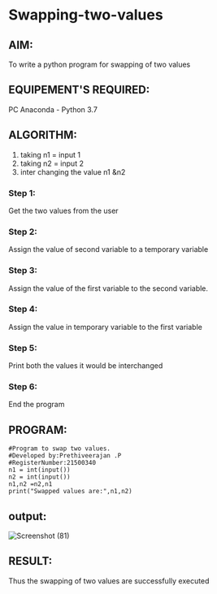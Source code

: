 # Swapping-two-values
## AIM:
To write a python program for swapping of two values
## EQUIPEMENT'S REQUIRED: 
PC
Anaconda - Python 3.7
## ALGORITHM:
1. taking n1 = input 1
2. taking n2 = input 2
3. inter changing the value n1 &n2
### Step 1:
Get the two values from the user
### Step 2: 
Assign the value of second variable to a temporary variable 
### Step 3: 
Assign the value of the first variable to the second variable.
### Step 4:  
Assign the value in temporary variable to the first variable
### Step 5: 
Print both the values it would be interchanged
### Step 6: 
End the program
## PROGRAM:
````
#Program to swap two values.
#Developed by:Prethiveerajan .P 
#RegisterNumber:21500340
n1 = int(input())
n2 = int(input())
n1,n2 =n2,n1
print("Swapped values are:",n1,n2)

````
## output: 
![Screenshot (81)](https://user-images.githubusercontent.com/94233064/143877979-6bb4588c-d40e-43df-b06b-35203b36697d.png)



## RESULT:
Thus the swapping of two values are successfully executed




